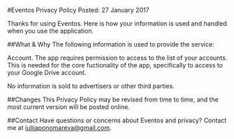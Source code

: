 #Eventos Privacy Policy
Posted: 27 January 2017

Thanks for using Eventos. Here is how your information is used and handled when you use the application. 

##What & Why
The following information is used to provide the service: 

Account. The app requires permission to access to the list of your accounts. This is needed for the core fuctionality of the app, specifically to access to your Google Drive account. 

No information is sold to advertisers or other third parties. 

##Changes
This Privacy Policy may be revised from time to time, and the most current version will be posted online. 

##Contact
Have questions or concerns about Eventos and privacy? Contact me at iuliiaponomareva@gmail.com. 


